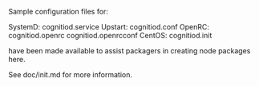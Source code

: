 Sample configuration files for:

SystemD: cognitiod.service
Upstart: cognitiod.conf
OpenRC:  cognitiod.openrc
         cognitiod.openrcconf
CentOS:  cognitiod.init

have been made available to assist packagers in creating node packages here.

See doc/init.md for more information.
